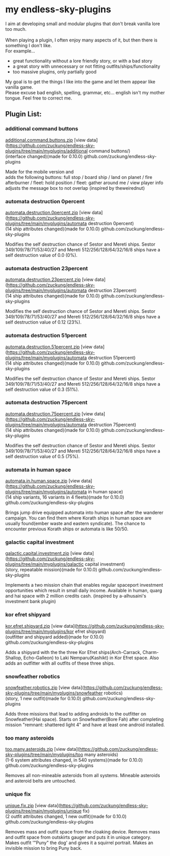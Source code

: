 # **my endless-sky-plugins**
I aim at developing small and modular plugins that don't break vanilla lore too much.<br><br>
When playing a plugin, I often enjoy many aspects of it, but then there is something I don't like.<br>
For example... <br>
<ul><li>great functionality without a lore friendly story, or with a bad story</li>
<li>a great story with unnecessary or not fitting outfits/ships/functionality</li>
<li>too massive plugins, only partially good</li></ul>
My goal is to get the things I like into the game and let them appear like vanilla game.<br>
Please excuse bad english, spelling, grammar, etc... english isn't my mother tongue. Feel free to correct me.


## Plugin List:<br>

### additional command buttons
[additional.command.buttons.zip](https://github.com/zuckung/endless-sky-plugins/releases/download/Latest/additional.command.buttons.zip)
[view data](https://github.com/zuckung/endless-sky-plugins/tree/main/myplugins/additional command buttons/)<br>
(interface changed)(made for 0.10.0)
github.com/zuckung/endless-sky-plugins

Made for the mobile version and  
adds the following buttons: full stop / board ship / land on planet / fire afterburner / fleet: hold position / fleet: gather around me / view player info
adjusts the message box to not overlap
(inspired by theweirednut)

 
### automata destruction 0percent
[automata.destruction.0percent.zip](https://github.com/zuckung/endless-sky-plugins/releases/download/Latest/automata.destruction.0percent.zip)
[view data](https://github.com/zuckung/endless-sky-plugins/tree/main/myplugins/automata destruction 0percent)<br>
(14 ship attributes changed)(made for 0.10.0)
github.com/zuckung/endless-sky-plugins

Modifies the self destruction chance of Sestor and Mereti ships.
Sestor 349/109/78/71/53/40/27 and Mereti 512/256/128/64/32/16/8 ships have a self destruction value of 0.0 (0%).

 
### automata destruction 23percent
[automata.destruction.23percent.zip](https://github.com/zuckung/endless-sky-plugins/releases/download/Latest/automata.destruction.23percent.zip)
[view data](https://github.com/zuckung/endless-sky-plugins/tree/main/myplugins/automata destruction 23percent)<br>
(14 ship attributes changed)(made for 0.10.0)
github.com/zuckung/endless-sky-plugins

Modifies the self destruction chance of Sestor and Mereti ships.
Sestor 349/109/78/71/53/40/27 and Mereti 512/256/128/64/32/16/8 ships have a self destruction value of 0.12 (23%).

 
### automata destruction 51percent
[automata.destruction.51percent.zip](https://github.com/zuckung/endless-sky-plugins/releases/download/Latest/automata.destruction.51percent.zip)
[view data](https://github.com/zuckung/endless-sky-plugins/tree/main/myplugins/automata destruction 51percent)<br>
(14 ship attributes changed)(made for 0.10.0)
github.com/zuckung/endless-sky-plugins

Modifies the self destruction chance of Sestor and Mereti ships.
Sestor 349/109/78/71/53/40/27 and Mereti 512/256/128/64/32/16/8 ships have a self destruction value of 0.3 (51%).

 
### automata destruction 75percent
[automata.destruction.75percent.zip](https://github.com/zuckung/endless-sky-plugins/releases/download/Latest/automata.destruction.75percent.zip)
[view data](https://github.com/zuckung/endless-sky-plugins/tree/main/myplugins/automata destruction 75percent)<br>
(14 ship attributes changed)(made for 0.10.0)
github.com/zuckung/endless-sky-plugins

Modifies the self destruction chance of Sestor and Mereti ships.
Sestor 349/109/78/71/53/40/27 and Mereti 512/256/128/64/32/16/8 ships have a self destruction value of 0.5 (75%).

 
### automata in human space
[automata.in.human.space.zip](https://github.com/zuckung/endless-sky-plugins/releases/download/Latest/automata.in.human.space.zip)
[view data](https://github.com/zuckung/endless-sky-plugins/tree/main/myplugins/automata in human space)<br>
(14 ship variants, 16 variants in 4 fleets)(made for 0.10.0)
github.com/zuckung/endless-sky-plugins

Brings jump drive equipped automata into human space after the wanderer campaign. 
You can find them where Korath ships in human space are usually found(ember waste and eastern syndicate). 
The chance to encounter previous Korath ships or automata is like 50/50.

 
### galactic capital investment
[galactic.capital.investment.zip](https://github.com/zuckung/endless-sky-plugins/releases/download/Latest/galactic.capital.investment.zip)
[view data](https://github.com/zuckung/endless-sky-plugins/tree/main/myplugins/galactic capital investment)<br>
(story, repeatable mission)(made for 0.10.0) 
github.com/zuckung/endless-sky-plugins

Implements a two mission chain that enables regular spaceport investment opportunities which result in small daily income. Available in human, quarg and hai space with 2 million credits cash.
(inspired by a-alhusaini's investment bank plugin)

 
### kor efret shipyard
[kor.efret.shipyard.zip](https://github.com/zuckung/endless-sky-plugins/releases/download/Latest/kor.efret.shipyard.zip)
[view data](https://github.com/zuckung/endless-sky-plugins/tree/main/myplugins/kor efret shipyard)<br>
(outfitter and shipyard added)(made for 0.10.0)
github.com/zuckung/endless-sky-plugins

Adds a shipyard with the the three Kor Efret ships(Arch-Carrack, Charm-Shallop, Echo-Galleon) to Laki Nemparu(Kashikt) in Kor Efret space. Also adds an outfitter with all outfits of these three ships.

 
### snowfeather robotics
[snowfeather.robotics.zip](https://github.com/zuckung/endless-sky-plugins/releases/download/Latest/snowfeather.robotics.zip)
[view data](https://github.com/zuckung/endless-sky-plugins/tree/main/myplugins/snowfeather robotics)<br>
(story, 1 new outfit)(made for 0.10.0)
github.com/zuckung/endless-sky-plugins

Adds three missions that lead to adding androids to the outfitter on Snowfeather(Hai space).
Starts on Snowfeather(Bore Fah) after completing mission "remnant: shattered light 4" and have at least one android installed.

 
### too many asteroids
[too.many.asteroids.zip](https://github.com/zuckung/endless-sky-plugins/releases/download/Latest/too.many.asteroids.zip)
[view data](https://github.com/zuckung/endless-sky-plugins/tree/main/myplugins/too many asteroids)<br>
(1-6 system attributes changed, in 540 systems)(made for 0.10.0)
github.com/zuckung/endless-sky-plugins

Removes all non-mineable asteroids from all systems. Mineable asteroids and asteroid belts are untouched.

 
### unique fix
[unique.fix.zip](https://github.com/zuckung/endless-sky-plugins/releases/download/Latest/unique.fix.zip)
[view data](https://github.com/zuckung/endless-sky-plugins/tree/main/myplugins/unique fix)<br>
(2 outfit attributes changed, 1 new outfit)(made for 0.10.0)
github.com/zuckung/endless-sky-plugins

Removes mass and outfit space from the cloaking device.
Removes mass and outfit space from outskirts gauger and puts it in unique category.
Makes outfit '"Puny" the dog' and gives it a squirrel portrait.
Makes an invisible mission to bring Puny back.

 
